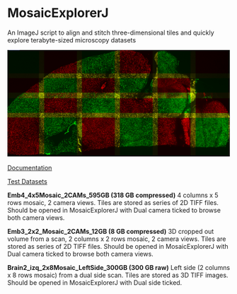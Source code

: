 # MosaicExplorerJ
An ImageJ script to align and stitch three-dimensional tiles and quickly explore terabyte-sized microscopy datasets

![](Mosaic2.png)

[Documentation](https://drive.google.com/file/d/1Hn2eJYZr9bDnp0TGWAxc7GBuVuu69H6R/view?usp=sharing)

[Test Datasets](https://drive.google.com/drive/folders/1SykCjqwbJ31qy1QKsWmk6Ro6qxr9oYaa?usp=sharing)

**Emb4_4x5Mosaic_2CAMs_595GB (318 GB compressed)**
4 columns x 5 rows mosaic, 2 camera views. Tiles are stored as series of 2D TIFF files. Should be opened in MosaicExplorerJ with Dual camera ticked to browse both camera views.

**Emb3_2x2_Mosaic_2CAMs_12GB (8 GB compressed)**
3D cropped out volume from a scan, 2 columns x 2 rows mosaic, 2 camera views. Tiles are stored as series of 2D TIFF files. Should be opened in MosaicExplorerJ with Dual camera ticked to browse both camera views.

**Brain2_izq_2x8Mosaic_LeftSide_300GB (300 GB raw)**
Left side (2 columns x 8 rows mosaic) from a dual side scan. Tiles are stored as 3D TIFF images. Should be opened in MosaicExplorerJ with Dual side ticked.
